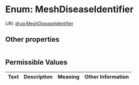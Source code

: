 
# Enum: MeshDiseaseIdentifier




URI: [drug:MeshDiseaseIdentifier](http://w3id.org/ontogpt/drug/MeshDiseaseIdentifier)


## Other properties

|  |  |  |
| --- | --- | --- |

## Permissible Values

| Text | Description | Meaning | Other Information |
| :--- | :---: | :---: | ---: |


